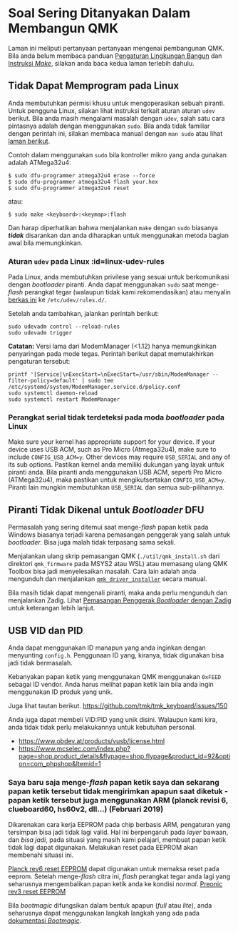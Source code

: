 # Soal Sering Ditanyakan Dalam Membangun QMK

Laman ini meliputi pertanyaan pertanyaan mengenai pembangunan QMK. Bila anda belum membaca panduan [Pengaturan Lingkungan Bangun](id/getting_started_build_tools.md) dan [Instruksi *Make*](id/getting_started_make_guide.md), silakan anda baca kedua laman terlebih dahulu.

## Tidak Dapat Memprogram pada Linux

Anda membutuhkan permisi khusu untuk mengoperasikan sebuah piranti. Untuk pengguna Linux, silakan lihat instruksi terkait aturan aturan `udev` berikut. Bila anda masih mengalami masalah dengan `udev`, salah satu cara pintasnya adalah dengan menggunakan `sudo`. Bila anda tidak familiar dengan perintah ini, silakan membaca manual dengan `man sudo` atau lihat [laman berikut](https://linux.die.net/man/8/sudo).

Contoh dalam menggunakan `sudo` bila kontroller mikro yang anda gunakan adalah ATMega32u4:

    $ sudo dfu-programmer atmega32u4 erase --force
    $ sudo dfu-programmer atmega32u4 flash your.hex
    $ sudo dfu-programmer atmega32u4 reset

atau:

    $ sudo make <keyboard>:<keymap>:flash

Dan harap diperhatikan bahwa menjalankan `make` dengan `sudo` biasanya ***tidak*** disarankan dan anda diharapkan untuk menggunakan metoda bagian awal bila memungkinkan.

### Aturan `udev` pada Linux :id=linux-udev-rules

Pada Linux, anda membutuhkan privilese yang sesuai untuk berkomunikasi dengan *bootloader* piranti. Anda dapat menggunakan `sudo` saat menge-*flash* perangkat tegar (walaupun tidak kami rekomendasikan) atau menyalin [berkas ini](https://github.com/qmk/qmk_firmware/tree/master/util/udev/50-qmk.rules) ke `/etc/udev/rules.d/`.

Setelah anda tambahkan, jalankan perintah berikut:

```
sudo udevadm control --reload-rules
sudo udevadm trigger
```

**Catatan:** Versi lama dari ModemManager (<1.12) hanya memungkinkan penyaringan pada mode tegas. Perintah berikut dapat memutakhirkan pengaturan tersebut:

```
printf '[Service]\nExecStart=\nExecStart=/usr/sbin/ModemManager --filter-policy=default' | sudo tee /etc/systemd/system/ModemManager.service.d/policy.conf
sudo systemctl daemon-reload
sudo systemctl restart ModemManager
```

### Perangkat serial tidak terdeteksi pada moda *bootloader* pada Linux
Make sure your kernel has appropriate support for your device. If your device uses USB ACM, such as
Pro Micro (Atmega32u4), make sure to include `CONFIG_USB_ACM=y`. Other devices may require `USB_SERIAL` and any of its sub options.
Pastikan kernel anda memiliki dukungan yang layak untuk piranti anda. Bila piranti anda menggunakan USB ACM, seperti Pro Micro (ATMega32u4), maka pastikan untuk mengikutsertakan `CONFIG_USB_ACM=y`. Piranti lain mungkin membutuhkan `USB_SERIAL` dan semua sub-pilihannya.

## Piranti Tidak Dikenal untuk *Bootloader* DFU

Permasalah yang sering ditemui saat menge-*flash* papan ketik pada Windows biasanya terjadi karena pemasangan penggerak yang salah untuk *bootloader*. Bisa juga malah tidak terpasang sama sekali.

Menjalankan ulang skrip pemasangan QMK (`./util/qmk_install.sh` dari direktori `qmk_firmware` pada MSYS2 atau WSL) atau memasang ulang QMK Toolbox bisa jadi menyelesaikan masalah. Cara lain adalah anda mengunduh dan menjalankan [`qmk_driver_installer`](https://github.com/qmk/qmk_driver_installer) secara manual.

Bila masih tidak dapat mengenali piranti, maka anda perlu mengunduh dan menjalankan Zadig. Lihat [Pemasangan Penggerak *Bootloader* dengan Zadig](id/driver_installation_zadig.md) untuk keterangan lebih lanjut.

## USB VID dan PID
Anda dapat menggunakan ID manapun yang anda inginkan dengan menyunting `config.h`. Penggunaan ID yang, kiranya, tidak digunakan bisa jadi tidak bermasalah.

Kebanyakan papan ketik yang menggunakan QMK menggunakan `0xFEED` sebagai ID vendor. Anda harus melihat papan ketik lain bila anda ingin menggunakan ID produk yang unik.

Juga lihat tautan berikut.
https://github.com/tmk/tmk_keyboard/issues/150

Anda juga dapat membeli VID:PID yang unik disini. Walaupun kami kira, anda tidak tidak perlu melakukannya untuk kebutuhan personal.
- https://www.obdev.at/products/vusb/license.html
- https://www.mcselec.com/index.php?page=shop.product_details&flypage=shop.flypage&product_id=92&option=com_phpshop&Itemid=1

### Saya baru saja menge-*flash* papan ketik saya dan sekarang papan ketik tersebut tidak mengirimkan apapun saat diketuk - papan ketik tersebut juga menggunakan ARM (planck revisi 6, clueboard60, hs60v2, dll...) (Februari 2019) 
Dikarenakan cara kerja EEPROM pada chip berbasis ARM, pengaturan yang tersimpan bisa jadi tidak lagi valid. Hal ini berpengaruh pada *layer* bawaan, dan *bisa jadi*, pada situasi yang masih kami pelajari, membuat papan ketik tidak lagi dapat digunakan. Melakukan reset pada EEPROM akan membenahi situasi ini.

[Planck rev6 reset EEPROM](https://cdn.discordapp.com/attachments/473506116718952450/539284620861243409/planck_rev6_default.bin) dapat digunakan untuk memaksa reset pada eeprom. Setelah menge-*flash* citra ini, *flash* perangkat tegar anda lagi yang seharusnya mengembalikan papan ketik anda ke kondisi _normal_.
[Preonic rev3 reset EEPROM](https://cdn.discordapp.com/attachments/473506116718952450/537849497313738762/preonic_rev3_default.bin)

Bila *bootmagic* difungsikan dalam bentuk apapun (*full* atau *lite*), anda seharusnya dapat menggunakan langkah langkah yang ada pada [dokumentasi *Bootmagic*](id/feature_bootmagic.md).